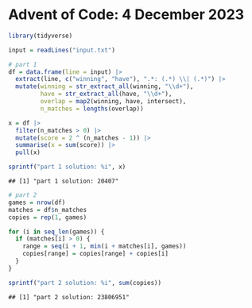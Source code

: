 Advent of Code: 4 December 2023
================

``` r
library(tidyverse)
```

``` r
input = readLines("input.txt")
```

``` r
# part 1
df = data.frame(line = input) |>
  extract(line, c("winning", "have"), ".*: (.*) \\| (.*)") |>
  mutate(winning = str_extract_all(winning, "\\d+"),
         have = str_extract_all(have, "\\d+"),
         overlap = map2(winning, have, intersect),
         n_matches = lengths(overlap))

x = df |>
  filter(n_matches > 0) |>
  mutate(score = 2 ^ (n_matches - 1)) |>
  summarise(x = sum(score)) |>
  pull(x)

sprintf("part 1 solution: %i", x)
```

    ## [1] "part 1 solution: 20407"

``` r
# part 2
games = nrow(df)
matches = df$n_matches
copies = rep(1, games)

for (i in seq_len(games)) {
  if (matches[i] > 0) {
    range = seq(i + 1, min(i + matches[i], games))
    copies[range] = copies[range] + copies[i]
  }
}

sprintf("part 2 solution: %i", sum(copies))
```

    ## [1] "part 2 solution: 23806951"
